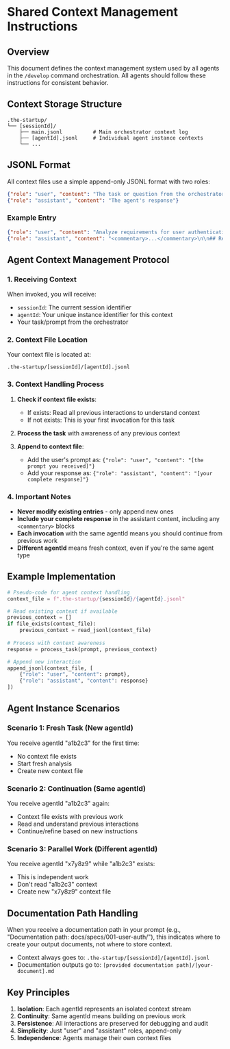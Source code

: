 # Shared Context Management Instructions

## Overview

This document defines the context management system used by all agents in the `/develop` command orchestration. All agents should follow these instructions for consistent behavior.

## Context Storage Structure

```
.the-startup/
└── [sessionId]/
    ├── main.jsonl          # Main orchestrator context log
    ├── [agentId].jsonl     # Individual agent instance contexts
    └── ...
```

## JSONL Format

All context files use a simple append-only JSONL format with two roles:

```json
{"role": "user", "content": "The task or question from the orchestrator"}
{"role": "assistant", "content": "The agent's response"}
```

### Example Entry
```json
{"role": "user", "content": "Analyze requirements for user authentication system"}
{"role": "assistant", "content": "<commentary>...</commentary>\n\n## Requirements Analysis\n..."}
```

## Agent Context Management Protocol

### 1. Receiving Context

When invoked, you will receive:
- `sessionId`: The current session identifier
- `agentId`: Your unique instance identifier for this context
- Your task/prompt from the orchestrator

### 2. Context File Location

Your context file is located at:
```
.the-startup/[sessionId]/[agentId].jsonl
```

### 3. Context Handling Process

1. **Check if context file exists**:
   - If exists: Read all previous interactions to understand context
   - If not exists: This is your first invocation for this task

2. **Process the task** with awareness of any previous context

3. **Append to context file**:
   - Add the user's prompt as: `{"role": "user", "content": "[the prompt you received]"}`
   - Add your response as: `{"role": "assistant", "content": "[your complete response]"}`

### 4. Important Notes

- **Never modify existing entries** - only append new ones
- **Include your complete response** in the assistant content, including any `<commentary>` blocks
- **Each invocation** with the same agentId means you should continue from previous work
- **Different agentId** means fresh context, even if you're the same agent type

## Example Implementation

```python
# Pseudo-code for agent context handling
context_file = f".the-startup/{sessionId}/{agentId}.jsonl"

# Read existing context if available
previous_context = []
if file_exists(context_file):
    previous_context = read_jsonl(context_file)
    
# Process with context awareness
response = process_task(prompt, previous_context)

# Append new interaction
append_jsonl(context_file, [
    {"role": "user", "content": prompt},
    {"role": "assistant", "content": response}
])
```

## Agent Instance Scenarios

### Scenario 1: Fresh Task (New agentId)
You receive agentId "a1b2c3" for the first time:
- No context file exists
- Start fresh analysis
- Create new context file

### Scenario 2: Continuation (Same agentId)
You receive agentId "a1b2c3" again:
- Context file exists with previous work
- Read and understand previous interactions
- Continue/refine based on new instructions

### Scenario 3: Parallel Work (Different agentId)
You receive agentId "x7y8z9" while "a1b2c3" exists:
- This is independent work
- Don't read "a1b2c3" context
- Create new "x7y8z9" context file

## Documentation Path Handling

When you receive a documentation path in your prompt (e.g., "Documentation path: docs/specs/001-user-auth/"), this indicates where to create your output documents, not where to store context.

- Context always goes to: `.the-startup/[sessionId]/[agentId].jsonl`
- Documentation outputs go to: `[provided documentation path]/[your-document].md`

## Key Principles

1. **Isolation**: Each agentId represents an isolated context stream
2. **Continuity**: Same agentId means building on previous work
3. **Persistence**: All interactions are preserved for debugging and audit
4. **Simplicity**: Just "user" and "assistant" roles, append-only
5. **Independence**: Agents manage their own context files